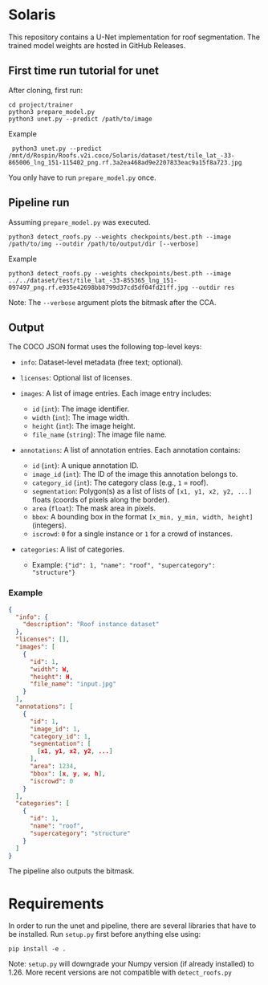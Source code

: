 # Solaris

This repository contains a U-Net implementation for roof segmentation. The trained model weights are hosted in GitHub Releases.  

## First time run tutorial for unet

After cloning, first run:
```
cd project/trainer
python3 prepare_model.py
python3 unet.py --predict /path/to/image
```
Example
```
 python3 unet.py --predict /mnt/d/Rospin/Roofs.v2i.coco/Solaris/dataset/test/tile_lat_-33-865006_lng_151-115402_png.rf.3a2ea468ad9e2207833eac9a15f8a723.jpg
```

You only have to run `prepare_model.py` once.

## Pipeline run

Assuming `prepare_model.py` was executed.
```
python3 detect_roofs.py --weights checkpoints/best.pth --image /path/to/img --outdir /path/to/output/dir [--verbose]
```

Example
```
python3 detect_roofs.py --weights checkpoints/best.pth --image ../../dataset/test/tile_lat_-33-855365_lng_151-097497_png.rf.e935e42698bb8799d37cd5df04fd21ff.jpg --outdir res
```

Note: The `--verbose` argument plots the bitmask after the CCA.

## Output

The COCO JSON format uses the following top-level keys:

* `info`: Dataset-level metadata (free text; optional).

* `licenses`: Optional list of licenses.

* `images`: A list of image entries. Each image entry includes:
    * `id` (`int`): The image identifier.
    * `width` (`int`): The image width.
    * `height` (`int`): The image height.
    * `file_name` (`string`): The image file name.

* `annotations`: A list of annotation entries. Each annotation contains:
    * `id` (`int`): A unique annotation ID.
    * `image_id` (`int`): The ID of the image this annotation belongs to.
    * `category_id` (`int`): The category class (e.g., `1` = roof).
    * `segmentation`: Polygon(s) as a list of lists of `[x1, y1, x2, y2, ...]` floats (coords of pixels along the border).
    * `area` (`float`): The mask area in pixels.
    * `bbox`: A bounding box in the format `[x_min, y_min, width, height]` (integers).
    * `iscrowd`: `0` for a single instance or `1` for a crowd of instances.

* `categories`: A list of categories.
    * Example: `{"id": 1, "name": "roof", "supercategory": "structure"}`

### Example

```json
{
  "info": {
    "description": "Roof instance dataset"
  },
  "licenses": [],
  "images": [
    {
      "id": 1,
      "width": W,
      "height": H,
      "file_name": "input.jpg"
    }
  ],
  "annotations": [
    {
      "id": 1,
      "image_id": 1,
      "category_id": 1,
      "segmentation": [
        [x1, y1, x2, y2, ...]
      ],
      "area": 1234,
      "bbox": [x, y, w, h],
      "iscrowd": 0
    }
  ],
  "categories": [
    {
      "id": 1,
      "name": "roof",
      "supercategory": "structure"
    }
  ]
}
```

The pipeline also outputs the bitmask.


# Requirements
In order to run the unet and pipeline, there are several libraries that have to be installed.
Run `setup.py` first before anything else using:
```
pip install -e .
```
Note: `setup.py` will downgrade your Numpy version (if already installed) to 1.26. 
More recent versions are not compatible with `detect_roofs.py`
